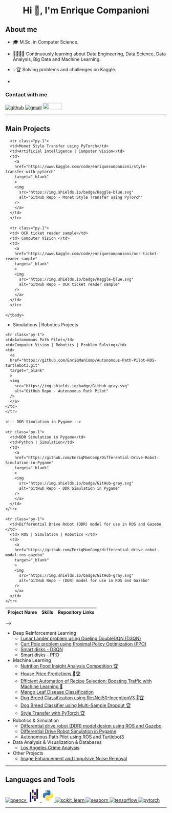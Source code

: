 <h1 align="center">Hi 👋, I'm Enrique Companioni</h1>

**<h2>About me</h2>**
- 🎓 M.Sc. in Computer Science.

- 📖👨🏻‍💻 Continuously learning about Data Engineering, Data Science, Data Analysis, Big Data and Machine Learning.

- 💡🏆 Solving problems and challenges on Kaggle.
-   
<!-- 📝✍🏻 [Portfolio](https://enriqmancomp.github.io/) -->

**<h3>Contact with me</h3>**

[![github](https://img.shields.io/badge/-LinkedIn-blue?style=flat-square&logo=Linkedin&logoColor=white)](https://www.linkedin.com/in/enrique-companioni/)
[![gmail](https://img.shields.io/badge/-Gmail-c14438?style=flat-square&logo=Gmail&logoColor=white)](mailto:enriquecompanionidev@gmail.com)
<a href="https://www.kaggle.com/enriquecompanioni">
  <img src="https://www.dataapplab.com/wp-content/uploads/2017/06/kaggle-logo-gray-300.png" width="60px" height="20px">
</a>

<hr />

**<h2>Main Projects</h2>**

<!-- - Data Science | Machine Learning Projects
<table>
  <thead>
    <tr>
    <th>Project Name</th>
    <th>Skills</th>
    <th>Repository Links</th>
    </tr>
  </thead>
  <tbody>
    <tr>
    <td> Two XGBoost + Learned Weights - [LB 0.976] </td>
    <td> Data Science | Data Analysis | Classification Problem</td>
    <td>
      <a href="https://www.kaggle.com/code/enriquecompanioni/two-xgboost-learned-weights-lb-0-976" target="_blank">
        <img src="https://img.shields.io/badge/Kaggle-blue.svg" alt="Kaggle - Two XGBoost + Learned Weights - [LB 0.976]"/>
      </a>
    </td>							
    </tr>
    
    <tr>
    <td>House Price Prediction</td>
    <td>Data Science | Data Analysis | Regression Problem</td>
    <td>
      <a href="https://www.kaggle.com/code/enriquecompanioni/house-price-predictions-competition" target="_blank">
      <img src="https://img.shields.io/badge/Kaggle-blue.svg" alt="GitHub Repo - House Price Prediction"/>
      </a>
    </td>							
    </tr>										
    
    <tr>
    <td>Nutrition Facts Competition</td>
    <td>Data Science | Data Analysis | Regression Problem</td>
    <td>
      <a href="https://github.com/EnriqManComp/Nutrition-Food-Insight-Analysis-Competition.git" target="_blank">
      <img src="https://img.shields.io/badge/GitHub-gray.svg" alt="GitHub Repo - Nutrition Facts Competition" />
      </a>
    </td>											
    </tr>														
    
    <tr>
    <td>Lunar Lander DRL D3QN</td>
    <td>Deep Reinforcement Learning | Deep Learning | Machine Learning</td>
    <td>
      <a href="https://github.com/EnriqManComp/Lunar-Lander-DRL-Dueling-DoubleDQN" target="_blank">
      <img src="https://img.shields.io/badge/GitHub-gray.svg" alt="GitHub Repo - Lunar Lander DRL D3QN" />
      </a>
    </td>											
    </tr>				
    
    <tr>
      <td>Dog Breed Identification using Multi-sample Dropout</td>
      <td>Transfer Learning · PyTorch · Machine Learning</td>
      <td>
        <a href="https://www.kaggle.com/code/enriquecompanioni/dog-breed-classifier-using-multi-sample-dropout" target="_blank">
        <img src="https://img.shields.io/badge/Kaggle-blue.svg" alt="Kaggle - Dog Breed Identification using Multi-sample Dropout" />
        </a>
      </td>											
    </tr>
  
  </tbody>
  </table>
  
  - Computer Vision Projects
  
  <table class="table">
    <thead>
      <tr>
      <th scope="col">Project Name</th>
      <th scope="col">Skills</th>
      <th scope="col">Repository Links</th>
      </tr>
    </thead>
    <tbody>
      <tr class="py-1">
        <td>Image enhancement and noise removal</td>
        <td>Computer Vision | Adaptive Image Processing </td>
        <td>
          <a
          href="https://github.com/EnriqManComp/image-enhancement-and-impulsive-noise-removal.git"
          target="_blank"
          >
          <img
            src="https://img.shields.io/badge/GitHub-gray.svg"
            alt="GitHub Repo - Image enhancement and noise removal"
          />
          </a>
        </td>											
      </tr>
  
      <!-- Monet Style Transfer using PyTorch -->
      <tr class="py-1">
      <td>Monet Style Transfer using PyTorch</td>
      <td>Artificial Intelligence | Computer Vision</td>
      <td>
        <a
        href="https://www.kaggle.com/code/enriquecompanioni/style-transfer-with-pytorch"
        target="_blank"
        >
        <img
          src="https://img.shields.io/badge/Kaggle-blue.svg"
          alt="GitHub Repo - Monet Style Transfer using PyTorch"
        />
        </a>
      </td>											
      </tr>
  
      <tr class="py-1">
      <td> OCR ticket reader sample</td>
      <td> Computer Vision </td>
      <td>
        <a
        href="https://www.kaggle.com/code/enriquecompanioni/ocr-ticket-reader-sample"
        target="_blank"
        >
        <img
          src="https://img.shields.io/badge/Kaggle-blue.svg"
          alt="GitHub Repo - OCR ticket reader sample"
        />
        </a>
      </td>											
      </tr>
  
    </tbody>
  </table>
  
  - Simulations | Robotics Projects
  
  <table class="table">
  <thead>
    <tr>
    <th scope="col">Project Name</th>
    <th scope="col">Skills</th>
    <th scope="col">Repository Links</th>
    </tr>
  </thead>
  <tbody>																			
  
    <tr class="py-1">
    <td>Autonomous Path Pilot</td>
    <td>Computer Vision | Robotics | Problem Solving</td>
    <td>
      <a
      href="https://github.com/EnriqManComp/Autonomous-Path-Pilot-ROS-turtlebot3.git"
      target="_blank"
      >
      <img
        src="https://img.shields.io/badge/GitHub-gray.svg"
        alt="GitHub Repo - Autonomous Path Pilot"
      />
      </a>
    </td>							
    </tr>							
                    
    <!-- DDR Simulation in Pygame -->								
    
    <tr class="py-1">
      <td>DDR Simulation in Pygame</td>
      <td>Python | Simulation</td>
      <td>
        <a
        href="https://github.com/EnriqManComp/Differential-Drive-Robot-Simulation-in-Pygame"
        target="_blank"
        >
        <img
          src="https://img.shields.io/badge/GitHub-gray.svg"
          alt="GitHub Repo - DDR Simulation in Pygame"
        />
        </a>
      </td>											
    </tr>	
    
    <tr class="py-1">
      <td>Differential Drive Robot (DDR) model for use in ROS and Gazebo </td>
      <td> ROS | Simulation | Robotics </td>
      <td>
        <a
        href="https://github.com/EnriqManComp/differential-drive-robot-model-ros-gazebo"
        target="_blank"
        >
        <img
          src="https://img.shields.io/badge/GitHub-gray.svg"
          alt="GitHub Repo - (DDR) model for use in ROS and Gazebo"
        />
        </a>
      </td>											
    </tr>
  
  </tbody>
  </table> -->
								
- Deep Reinforcement Learning
  * [Lunar Lander problem using Dueling DoubleDQN (D3QN)](https://github.com/EnriqManComp/Lunar-Lander-DRL-Dueling-DoubleDQN)
  * [Cart Pole problem using Proximal Policy Optimization (PPO)](https://github.com/EnriqManComp/Deep-Reinforcement-Learning-Algorithm/tree/master/PPO)
  * [Smart disks - D3QN](https://github.com/EnriqManComp/smart-disks-d3qn)
  * [Smart disks - PPO](https://github.com/EnriqManComp/smart-disks-PPO)
- Machine Learning
  * [Nutrition Food Insight Analysis Competition 🏆](https://github.com/EnriqManComp/Nutrition-Food-Insight-Analysis-Competition)
  * [House Price Predictions 🥉🏆](https://github.com/EnriqManComp/kaggle-competitions.git)
  * [Efficient Automation of Recipe Selection: Boosting Traffic with Machine Learning 🥉](https://github.com/EnriqManComp/Efficient-Automation-of-Recipe-Selection-Boosting-Traffic-with-Machine-Learning)
  * [Mango Leaf Disease Classification](https://github.com/EnriqManComp/Mango-Leaf-Disease-Classification)
  * [Dog Breed Classification using ResNet50-InceptionV3 🥉🏆](https://github.com/EnriqManComp/kaggle-competitions.git)
  * [Dog Breed Classifier using Multi-Sample Dropout 🏆](https://github.com/EnriqManComp/kaggle-competitions.git)
  * [Style Transfer with PyTorch 🏆](https://github.com/EnriqManComp/kaggle-competitions.git)
- Robotics & Simulation
  * [Differential drive robot (DDR) model design using ROS and Gazebo](https://github.com/EnriqManComp/differential-drive-robot-model-ros-gazebo)
  * [Differential Drive Robot Simulation in Pygame](https://github.com/EnriqManComp/Differential-Drive-Robot-Simulation-in-Pygame)
  * [Autonomous Path Pilot using ROS and Turtlebot3](https://github.com/EnriqManComp/Autonomous-Path-Maintenance-ROS-turtlebot3)
- Data Analysis & Visualization & Databases
  * [Los Angeles Crime Analysis](https://github.com/EnriqManComp/LA_crime_project)
- Other Projects
  * [Image Enhancement and Impulsive Noise Removal](https://github.com/EnriqManComp/image-enhancement-and-impulsive-noise-removal)
<hr />

**<h2>Languages and Tools</h2>**

<p align="left">
  <a href="https://opencv.org/" target="_blank" rel="noreferrer"> <img src="https://www.vectorlogo.zone/logos/opencv/opencv-icon.svg" alt="opencv" width="40" height="40"/> </a>
  <a href="https://pandas.pydata.org/" target="_blank" rel="noreferrer"> <img src="https://raw.githubusercontent.com/devicons/devicon/2ae2a900d2f041da66e950e4d48052658d850630/icons/pandas/pandas-original.svg" alt="pandas" width="40" height="40"/> </a>
  <a href="https://www.python.org" target="_blank" rel="noreferrer"> <img src="https://raw.githubusercontent.com/devicons/devicon/master/icons/python/python-original.svg" alt="python" width="40" height="40"/> </a>
  <a href="https://scikit-learn.org/" target="_blank" rel="noreferrer"> <img src="https://upload.wikimedia.org/wikipedia/commons/0/05/Scikit_learn_logo_small.svg" alt="scikit_learn" width="40" height="40"/> </a>
  <a href="https://seaborn.pydata.org/" target="_blank" rel="noreferrer"> <img src="https://seaborn.pydata.org/_images/logo-mark-lightbg.svg" alt="seaborn" width="40" height="40"/> </a>
  <a href="https://www.tensorflow.org" target="_blank" rel="noreferrer"> <img src="https://www.vectorlogo.zone/logos/tensorflow/tensorflow-icon.svg" alt="tensorflow" width="40" height="40"/> </a>
  <a href="https://pytorch.org/" target="_blank" rel="noreferrer"> <img src="https://www.vectorlogo.zone/logos/pytorch/pytorch-icon.svg" alt="pytorch" width="40" height="40"/> </a>  
</p>

<hr />

<!--
**<h2>Stats</h2>**

![Enrique's github stats](https://github-profile-trophy.vercel.app/?username=EnriqManComp&theme=dracula)

---

![Enrique's github stats](https://github-readme-stats.vercel.app/api?username=EnriqManComp&show_icons=true&include_all_commits=true&theme=radical)
![Top Langs](https://github-readme-stats.vercel.app/api/top-langs/?username=EnriqManComp&layout=compact&theme=radical&langs_count=10)

-->



